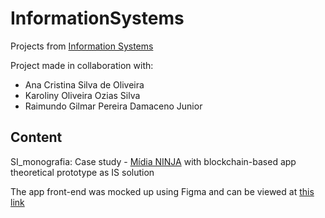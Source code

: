 # InformationSystems
Projects from [Information Systems](https://uspdigital.usp.br/jupiterweb/evolucaoCurso?codmnu=4752)

Project made in collaboration with:
* Ana Cristina Silva de Oliveira
* Karoliny Oliveira Ozias Silva
* Raimundo Gilmar Pereira Damaceno Junior

## Content

SI_monografia: Case study - [Mídia NINJA](https://midianinja.org/) with blockchain-based app theoretical prototype as IS solution

The app front-end was mocked up using Figma and can be viewed at [this link](https://www.figma.com/proto/jynkHKDCfe4GGo21WCFBr2/Midia-Ninja?node-id=9\%3A41&scaling=scale-down&page-id=0\%3A1&starting-point-node-id=9\%3A41)
